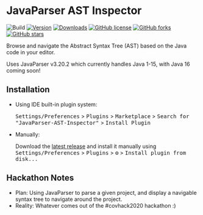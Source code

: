 
# JavaParser AST Inspector

<!-- Note: PLUGIN_ID=14245 -->
![Build](https://github.com/MysterAitch/JavaParser-AST-Inspector/workflows/Build/badge.svg)
[![Version](https://img.shields.io/jetbrains/plugin/v/14245.svg)](https://plugins.jetbrains.com/plugin/14245)
[![Downloads](https://img.shields.io/jetbrains/plugin/d/14245.svg)](https://plugins.jetbrains.com/plugin/14245)
[![GitHub license](https://img.shields.io/github/license/MysterAitch/JavaParser-AST-Inspector)](https://github.com/MysterAitch/JavaParser-AST-Inspector/blob/master/LICENSE)
[![GitHub forks](https://img.shields.io/github/forks/MysterAitch/JavaParser-AST-Inspector)](https://github.com/MysterAitch/JavaParser-AST-Inspector/network)
[![GitHub stars](https://img.shields.io/github/stars/MysterAitch/JavaParser-AST-Inspector)](https://github.com/MysterAitch/JavaParser-AST-Inspector/stargazers)



<!-- Plugin description -->
Browse and navigate the Abstract Syntax Tree (AST) based on the Java code in your editor.

Uses JavaParser v3.20.2 which currently handles Java 1-15, with Java 16 coming soon!
<!-- Plugin description end -->


## Installation

- Using IDE built-in plugin system:
  
  <kbd>Settings/Preferences</kbd> > <kbd>Plugins</kbd> > <kbd>Marketplace</kbd> > <kbd>Search for "JavaParser-AST-Inspector"</kbd> >
  <kbd>Install Plugin</kbd>
  
- Manually:

  Download the [latest release](https://github.com/MysterAitch/JavaParser-AST-Inspector/releases/latest) and install it manually using
  <kbd>Settings/Preferences</kbd> > <kbd>Plugins</kbd> > <kbd>⚙️</kbd> > <kbd>Install plugin from disk...</kbd>



## Hackathon Notes
- Plan: Using JavaParser to parse a given project, and display a navigable syntax tree to navigate around the project.
- Reality: Whatever comes out of the #covhack2020 hackathon :)
